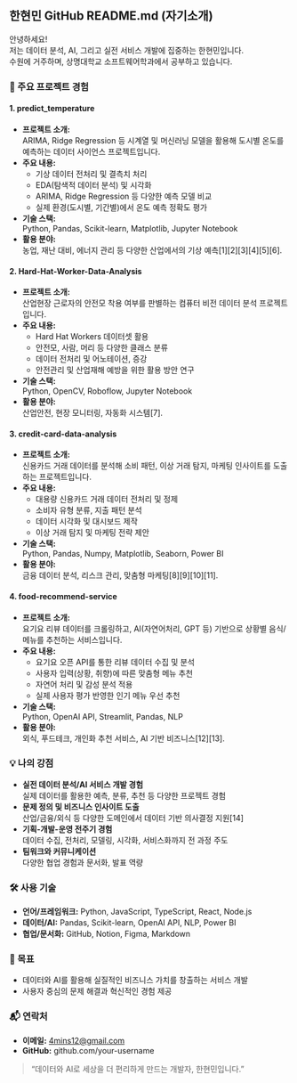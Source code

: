 ## 한현민 GitHub README.md (자기소개)

안녕하세요!  
저는 데이터 분석, AI, 그리고 실전 서비스 개발에 집중하는 한현민입니다.  
수원에 거주하며, 상명대학교 소프트웨어학과에서 공부하고 있습니다.

### 🔬 주요 프로젝트 경험

#### 1. **predict_temperature**
- **프로젝트 소개:**  
  ARIMA, Ridge Regression 등 시계열 및 머신러닝 모델을 활용해 도시별 온도를 예측하는 데이터 사이언스 프로젝트입니다.
- **주요 내용:**  
  - 기상 데이터 전처리 및 결측치 처리  
  - EDA(탐색적 데이터 분석) 및 시각화  
  - ARIMA, Ridge Regression 등 다양한 예측 모델 비교  
  - 실제 환경(도시별, 기간별)에서 온도 예측 정확도 평가  
- **기술 스택:**  
  Python, Pandas, Scikit-learn, Matplotlib, Jupyter Notebook  
- **활용 분야:**  
  농업, 재난 대비, 에너지 관리 등 다양한 산업에서의 기상 예측[1][2][3][4][5][6].

#### 2. **Hard-Hat-Worker-Data-Analysis**
- **프로젝트 소개:**  
  산업현장 근로자의 안전모 착용 여부를 판별하는 컴퓨터 비전 데이터 분석 프로젝트입니다.
- **주요 내용:**  
  - Hard Hat Workers 데이터셋 활용  
  - 안전모, 사람, 머리 등 다양한 클래스 분류  
  - 데이터 전처리 및 어노테이션, 증강  
  - 안전관리 및 산업재해 예방을 위한 활용 방안 연구  
- **기술 스택:**  
  Python, OpenCV, Roboflow, Jupyter Notebook  
- **활용 분야:**  
  산업안전, 현장 모니터링, 자동화 시스템[7].

#### 3. **credit-card-data-analysis**
- **프로젝트 소개:**  
  신용카드 거래 데이터를 분석해 소비 패턴, 이상 거래 탐지, 마케팅 인사이트를 도출하는 프로젝트입니다.
- **주요 내용:**  
  - 대용량 신용카드 거래 데이터 전처리 및 정제  
  - 소비자 유형 분류, 지출 패턴 분석  
  - 데이터 시각화 및 대시보드 제작  
  - 이상 거래 탐지 및 마케팅 전략 제안  
- **기술 스택:**  
  Python, Pandas, Numpy, Matplotlib, Seaborn, Power BI  
- **활용 분야:**  
  금융 데이터 분석, 리스크 관리, 맞춤형 마케팅[8][9][10][11].

#### 4. **food-recommend-service**
- **프로젝트 소개:**  
  요기요 리뷰 데이터를 크롤링하고, AI(자연어처리, GPT 등) 기반으로 상황별 음식/메뉴를 추천하는 서비스입니다.
- **주요 내용:**  
  - 요기요 오픈 API를 통한 리뷰 데이터 수집 및 분석  
  - 사용자 입력(상황, 취향)에 따른 맞춤형 메뉴 추천  
  - 자연어 처리 및 감성 분석 적용  
  - 실제 사용자 평가 반영한 인기 메뉴 우선 추천  
- **기술 스택:**  
  Python, OpenAI API, Streamlit, Pandas, NLP  
- **활용 분야:**  
  외식, 푸드테크, 개인화 추천 서비스, AI 기반 비즈니스[12][13].

### 💡 나의 강점

- **실전 데이터 분석/AI 서비스 개발 경험**  
  실제 데이터를 활용한 예측, 분류, 추천 등 다양한 프로젝트 경험
- **문제 정의 및 비즈니스 인사이트 도출**  
  산업/금융/외식 등 다양한 도메인에서 데이터 기반 의사결정 지원[14]
- **기획-개발-운영 전주기 경험**  
  데이터 수집, 전처리, 모델링, 시각화, 서비스화까지 전 과정 주도
- **팀워크와 커뮤니케이션**  
  다양한 협업 경험과 문서화, 발표 역량

### 🛠️ 사용 기술

- **언어/프레임워크:** Python, JavaScript, TypeScript, React, Node.js
- **데이터/AI:** Pandas, Scikit-learn, OpenAI API, NLP, Power BI
- **협업/문서화:** GitHub, Notion, Figma, Markdown

### 🎯 목표

- 데이터와 AI를 활용해 실질적인 비즈니스 가치를 창출하는 서비스 개발
- 사용자 중심의 문제 해결과 혁신적인 경험 제공

### 📬 연락처

- **이메일:** 4mins12@gmail.com  
- **GitHub:** github.com/your-username

> “데이터와 AI로 세상을 더 편리하게 만드는 개발자, 한현민입니다.”
